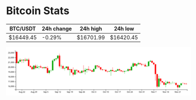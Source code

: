 # Bitcoin Stats

BTC/USDT|24h change|24h high|24h low|
|---|---|---|---|
|$16449.45|-0.29%|$16701.99|$16420.45|

<img src="./chart.svg">
